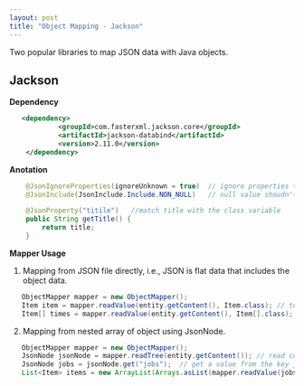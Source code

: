 ```yaml
---
layout: post
title: "Object Mapping - Jackson"
---
```


Two popular libraries to map JSON data with Java objects. 

## Jackson

**Dependency**
```xml
   <dependency>
            <groupId>com.fasterxml.jackson.core</groupId>
            <artifactId>jackson-databind</artifactId>
            <version>2.11.0</version>
    </dependency> 
```

**Anotation**

```java
    @JsonIgnoreProperties(ignoreUnknown = true)  // ignore properties that not defined in the class
    @JsonInclude(JsonInclude.Include.NON_NULL)   // null value shoudn't be read in

    @JsonProperty("titile")   //match title with the class variable 
    public String getTitle() {
        return title;
    }
```

**Mapper Usage**

 1. Mapping from JSON file directly, i.e., JSON is flat data that includes the object data.

 ```java
    ObjectMapper mapper = new ObjectMapper();
    Item item = mapper.readValue(entity.getContent(), Item.class); // to single object
    Item[] times = mapper.readValue(entity.getContent(), Item[].class); // to object array
 ```

 2. Mapping from nested array of object using JsonNode. 

 ```java
    ObjectMapper mapper = new ObjectMapper();
    JsonNode jsonNode = mapper.readTree(entity.getContent()); // read content to JsonNode
    JsonNode jobs = jsonNode.get("jobs");  // get a value from the key jobs
    List<Item> items = new ArrayList(Arrays.asList(mapper.readValue(jobs.toString(), Item[].class))); // mapper them to an array of Items.
 ```



